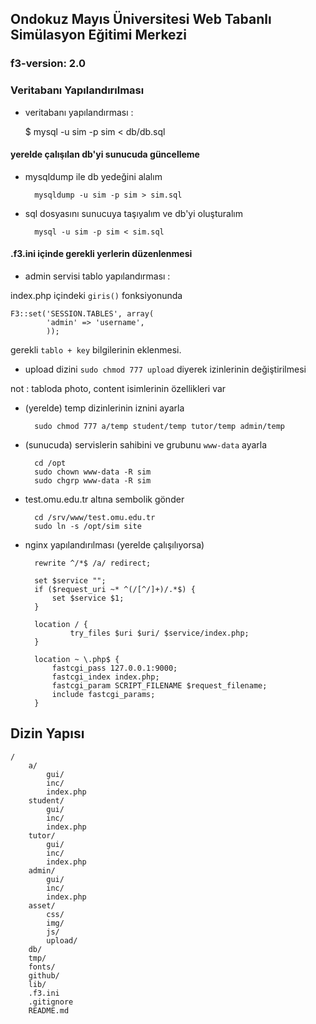 ## Ondokuz Mayıs Üniversitesi Web Tabanlı Simülasyon Eğitimi Merkezi

### f3-version: 2.0

### Veritabanı Yapılandırılması

- veritabanı yapılandırması :

    $ mysql -u sim -p sim < db/db.sql

#### yerelde çalışılan db'yi sunucuda güncelleme

- mysqldump ile db yedeğini alalım

        mysqldump -u sim -p sim > sim.sql

- sql dosyasını sunucuya taşıyalım ve db'yi oluşturalım

        mysql -u sim -p sim < sim.sql

#### .f3.ini içinde gerekli yerlerin düzenlenmesi

- admin servisi tablo yapılandırması :

index.php içindeki `giris()` fonksiyonunda

	F3::set('SESSION.TABLES', array(
			'admin' => 'username',
			));

gerekli `tablo + key` bilgilerinin eklenmesi.

- upload dizini `sudo chmod 777 upload` diyerek izinlerinin değiştirilmesi

not : tabloda photo, content isimlerinin özellikleri var


- (yerelde) temp dizinlerinin iznini ayarla

    	sudo chmod 777 a/temp student/temp tutor/temp admin/temp

- (sunucuda) servislerin sahibini ve grubunu `www-data` ayarla

        cd /opt
        sudo chown www-data -R sim
        sudo chgrp www-data -R sim

- test.omu.edu.tr altına sembolik gönder

        cd /srv/www/test.omu.edu.tr
        sudo ln -s /opt/sim site

- nginx yapılandırılması (yerelde çalışılıyorsa)

        rewrite ^/*$ /a/ redirect;

        set $service "";
        if ($request_uri ~* ^(/[^/]+)/.*$) {
	   	    set $service $1;
	    }

	    location / {
	            try_files $uri $uri/ $service/index.php;
	    }

	    location ~ \.php$ {
	        fastcgi_pass 127.0.0.1:9000;
	        fastcgi_index index.php;
	        fastcgi_param SCRIPT_FILENAME $request_filename;
	        include fastcgi_params;
	    }


## Dizin Yapısı

    /
        a/
            gui/
            inc/
            index.php
        student/
            gui/
            inc/
            index.php
        tutor/
            gui/
            inc/
            index.php
        admin/
            gui/
            inc/
            index.php
        asset/
            css/
            img/
            js/
            upload/
        db/
        tmp/
        fonts/
        github/
        lib/
        .f3.ini
        .gitignore
        README.md

